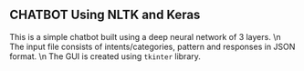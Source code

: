 ## CHATBOT Using NLTK and Keras
This is a simple chatbot built using a deep neural network of 3 layers. \n
The input file consists of intents/categories, pattern and responses in JSON format. \n
The GUI is created using `tkinter` library. 


